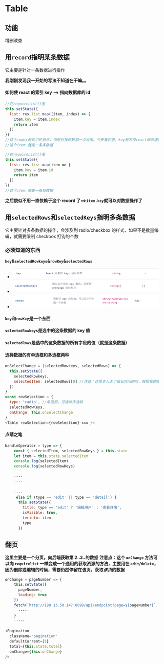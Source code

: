 # Table

## 功能

增删改查

## 用`record`指明某条数据

它主要是针对一条数据进行操作

**我刚刚发现我一开始的写法不知道在干嘛。。**

#### 如何使 react 的索引 key --> 指向数据库的 id

```javascript
//在requireList()里
this.setState({
  list: res.list.map((item, index) => {
    item.key = item.index
    return item
  })
})
//这个index是索引的意思，但是对我传数据一点没用。今天看到说，key是方便react修改虚拟dom的，可以提高性能
//这个item 就是一条条数据
```

```javascript
//在requireList()里
this.setState({
  list: res.list.map(item => {
    item.key = item.id
    return item
  })
})
//这个item 就是一条条数据
```

**之后貌似不用一直依赖于这个 record 了==>`item.key`就可以对数据操作了**

## 用`selectedRows`和`selectedKeys`指明多条数据

它主要针对多条数据的操作，会涉及到 radio/checkbox 的样式，如果不是批量编辑，就需要限制 checkbox 打钩的个数

### 必须知道的东西

**`key`&`selectedRowkeys`&`rowKey`&`selectedRows`**

- ![key](https://github.com/Hazelnuttt/StudyNotes/blob/master/create-react-app/docs/key.png)
- ![selectedRowkeys](https://github.com/Hazelnuttt/StudyNotes/blob/master/create-react-app/docs/selectedRowkeys.png)
- ![rowKey](https://github.com/Hazelnuttt/StudyNotes/blob/master/create-react-app/docs/rowKey.png)

#### `key`和`rowKey`是一个东西

#### `selectedRowkeys`是选中的这条数据的 key 值

#### `selectedRows`是选中的这条数据的所有字段的值（就是这条数据）

#### 选择数据的有单选框和多选框两种

```javascript
onSelectChange = (selectedRowkeys, selectedRows) => {
  this.setState({
    selectedRowkeys,
    selectedItem: selectedRows[0] //注意：这里本人走了很长时间的坑，按照我的理解是：selectedRows 会有好多条数据，只能是第一条，数据才能被后续代入
  })
}
const rowSelection = {
  type: 'radio', //单选框，可选择多选框
  selectedRowKeys,
  onChange: this.onSelectChange
}
<Table rowSelection={rowSelection} xxx />
```

#### 点睛之笔

```javascript
handleOperator = type => {
    const { selectedItem, selectedRowKeys } = this.state
    let item = this.state.selectedItem
    console.log(selectedItem)
    console.log(selectedRowKeys)

    ····
    ····

    ····
     else if (type == 'edit' || type == 'detail') {
      this.setState({
        title: type == 'edit' ? '编辑用户' : '查看详情',
        isVisible: true,
        terinfo: item,
        type
      })
```

## 翻页

**这里主要是一个分页，向后端获取第 2..3..的数据**
**注意点：这个 `onChange` 方法可以向 `requirelist` 一样变成一个通用的获取资源的方法，主要用在 `edit`/`delete`，因为删除或编辑的时候，需要仍然停留在该页，获取*该页*的数据**

```javascript
onChange = pageNumber => {
    this.setState({
      pageNumber,
      loading: true
    })
    fetch(`http://198.13.50.147:8099/api/endpoint?page=${pageNumber}`, {
      ·····
    }
    ·····

<Pagination
  className="pagination"
  defaultCurrent={1}
  total={this.state.total}
  onChange={this.onChange}
/>
```
